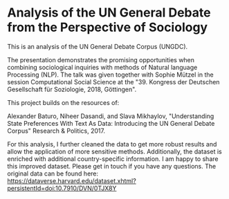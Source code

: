 # Analysis of the UN General Debate from the Perspective of Sociology
This is an analysis of the UN General Debate Corpus (UNGDC).

The  presentation demonstrates the promising opportunities when combining sociological inquiries with methods of Natural language Processing (NLP). The talk was given together with Sophie Mützel in the session Computational Social Science at the "39. Kongress der Deutschen Gesellschaft für Soziologie, 2018, Göttingen".

This project builds on the resources of:

Alexander Baturo, Niheer Dasandi, and Slava Mikhaylov, "Understanding State Preferences With Text As Data: Introducing the UN General Debate Corpus" Research & Politics, 2017. 

For this analysis, I further cleaned the data to get more robust results and allow the application of more sensitive methods. Additionally, the dataset is enriched with additional country-specific information. I am happy to share this improved dataset. Please get in touch if you have any questions. The original data can be found here: 
https://dataverse.harvard.edu/dataset.xhtml?persistentId=doi:10.7910/DVN/0TJX8Y
